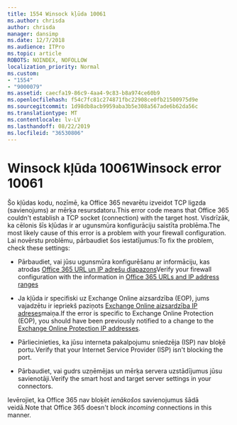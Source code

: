```yaml
---
title: 1554 Winsock kļūda 10061
ms.author: chrisda
author: chrisda
manager: dansimp
ms.date: 12/7/2018
ms.audience: ITPro
ms.topic: article
ROBOTS: NOINDEX, NOFOLLOW
localization_priority: Normal
ms.custom:
- "1554"
- "9000079"
ms.assetid: caecfa19-86c9-4aa4-9c83-b8a974ce60b9
ms.openlocfilehash: f54c7fc81c274871fbc22908ce0fb21500975d9e
ms.sourcegitcommit: 1d98db8acb9959aba3b5e308a567ade6b62da56c
ms.translationtype: MT
ms.contentlocale: lv-LV
ms.lasthandoff: 08/22/2019
ms.locfileid: "36530806"
---
```

# <a name="winsock-error-10061"></a><span data-ttu-id="2ce8c-102">Winsock kļūda 10061</span><span class="sxs-lookup"><span data-stu-id="2ce8c-102">Winsock error 10061</span></span>

<span data-ttu-id="2ce8c-103">Šo kļūdas kodu, nozīmē, ka Office 365 nevarētu izveidot TCP ligzda (savienojums) ar mērķa resursdatoru.</span><span class="sxs-lookup"><span data-stu-id="2ce8c-103">This error code means that Office 365 couldn't establish a TCP socket (connection) with the target host.</span></span> <span data-ttu-id="2ce8c-104">Visdrīzāk, ka cēlonis šīs kļūdas ir ar ugunsmūra konfigurāciju saistīta problēma.</span><span class="sxs-lookup"><span data-stu-id="2ce8c-104">The most likely cause of this error is a problem with your firewall configuration.</span></span> <span data-ttu-id="2ce8c-105">Lai novērstu problēmu, pārbaudiet šos iestatījumus:</span><span class="sxs-lookup"><span data-stu-id="2ce8c-105">To fix the problem, check these settings:</span></span>

- <span data-ttu-id="2ce8c-106">Pārbaudiet, vai jūsu ugunsmūra konfigurēšanu ar informāciju, kas atrodas [Office 365 URL un IP adrešu diapazons](https://docs.microsoft.com/office365/enterprise/urls-and-ip-address-ranges)</span><span class="sxs-lookup"><span data-stu-id="2ce8c-106">Verify your firewall configuration with the information in [Office 365 URLs and IP address ranges](https://docs.microsoft.com/office365/enterprise/urls-and-ip-address-ranges)</span></span>

- <span data-ttu-id="2ce8c-107">Ja kļūda ir specifiski uz Exchange Online aizsardzība (EOP), jums vajadzētu ir iepriekš paziņots [Exchange Online aizsardzība IP adreses](https://docs.microsoft.com/office365/SecurityCompliance/eop/exchange-online-protection-ip-addresses)maiņa.</span><span class="sxs-lookup"><span data-stu-id="2ce8c-107">If the error is specific to Exchange Online Protection (EOP), you should have been previously notified to a change to the [Exchange Online Protection IP addresses](https://docs.microsoft.com/office365/SecurityCompliance/eop/exchange-online-protection-ip-addresses).</span></span>

- <span data-ttu-id="2ce8c-108">Pārliecinieties, ka jūsu interneta pakalpojumu sniedzēja (ISP) nav bloķē portu.</span><span class="sxs-lookup"><span data-stu-id="2ce8c-108">Verify that your Internet Service Provider (ISP) isn't blocking the port.</span></span>

- <span data-ttu-id="2ce8c-109">Pārbaudiet, vai gudrs uzņēmējas un mērķa servera uzstādījumus jūsu savienotāji.</span><span class="sxs-lookup"><span data-stu-id="2ce8c-109">Verify the smart host and target server settings in your connectors.</span></span>

<span data-ttu-id="2ce8c-110">Ievērojiet, ka Office 365 nav bloķēt *ienākošos* savienojumus šādā veidā.</span><span class="sxs-lookup"><span data-stu-id="2ce8c-110">Note that Office 365 doesn't block *incoming* connections in this manner.</span></span>
